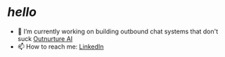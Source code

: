 
# _hello_

- 🔭 I’m currently working on building outbound chat systems that don't suck [Outnurture AI](https://www.outnurture.com/)
- 📫 How to reach me: [LinkedIn](https://www.linkedin.com/in/jeffreylemoine/)
